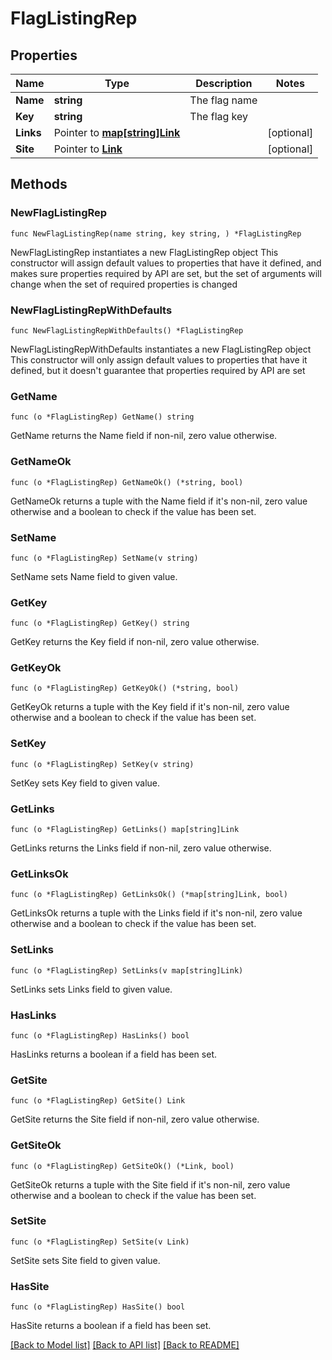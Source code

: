 # FlagListingRep

## Properties

Name | Type | Description | Notes
------------ | ------------- | ------------- | -------------
**Name** | **string** | The flag name | 
**Key** | **string** | The flag key | 
**Links** | Pointer to [**map[string]Link**](Link.md) |  | [optional] 
**Site** | Pointer to [**Link**](Link.md) |  | [optional] 

## Methods

### NewFlagListingRep

`func NewFlagListingRep(name string, key string, ) *FlagListingRep`

NewFlagListingRep instantiates a new FlagListingRep object
This constructor will assign default values to properties that have it defined,
and makes sure properties required by API are set, but the set of arguments
will change when the set of required properties is changed

### NewFlagListingRepWithDefaults

`func NewFlagListingRepWithDefaults() *FlagListingRep`

NewFlagListingRepWithDefaults instantiates a new FlagListingRep object
This constructor will only assign default values to properties that have it defined,
but it doesn't guarantee that properties required by API are set

### GetName

`func (o *FlagListingRep) GetName() string`

GetName returns the Name field if non-nil, zero value otherwise.

### GetNameOk

`func (o *FlagListingRep) GetNameOk() (*string, bool)`

GetNameOk returns a tuple with the Name field if it's non-nil, zero value otherwise
and a boolean to check if the value has been set.

### SetName

`func (o *FlagListingRep) SetName(v string)`

SetName sets Name field to given value.


### GetKey

`func (o *FlagListingRep) GetKey() string`

GetKey returns the Key field if non-nil, zero value otherwise.

### GetKeyOk

`func (o *FlagListingRep) GetKeyOk() (*string, bool)`

GetKeyOk returns a tuple with the Key field if it's non-nil, zero value otherwise
and a boolean to check if the value has been set.

### SetKey

`func (o *FlagListingRep) SetKey(v string)`

SetKey sets Key field to given value.


### GetLinks

`func (o *FlagListingRep) GetLinks() map[string]Link`

GetLinks returns the Links field if non-nil, zero value otherwise.

### GetLinksOk

`func (o *FlagListingRep) GetLinksOk() (*map[string]Link, bool)`

GetLinksOk returns a tuple with the Links field if it's non-nil, zero value otherwise
and a boolean to check if the value has been set.

### SetLinks

`func (o *FlagListingRep) SetLinks(v map[string]Link)`

SetLinks sets Links field to given value.

### HasLinks

`func (o *FlagListingRep) HasLinks() bool`

HasLinks returns a boolean if a field has been set.

### GetSite

`func (o *FlagListingRep) GetSite() Link`

GetSite returns the Site field if non-nil, zero value otherwise.

### GetSiteOk

`func (o *FlagListingRep) GetSiteOk() (*Link, bool)`

GetSiteOk returns a tuple with the Site field if it's non-nil, zero value otherwise
and a boolean to check if the value has been set.

### SetSite

`func (o *FlagListingRep) SetSite(v Link)`

SetSite sets Site field to given value.

### HasSite

`func (o *FlagListingRep) HasSite() bool`

HasSite returns a boolean if a field has been set.


[[Back to Model list]](../README.md#documentation-for-models) [[Back to API list]](../README.md#documentation-for-api-endpoints) [[Back to README]](../README.md)


